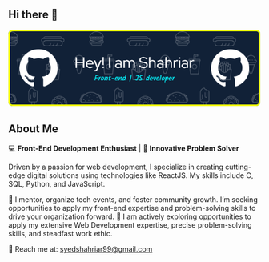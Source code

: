 ## Hi there 👋
<p align="center">
  <img src="./Shahriar.png" alt="Header"/>
</p>

## About Me

💻 **Front-End Development Enthusiast** | 🚀 **Innovative Problem Solver**

Driven by a passion for web development, I specialize in creating cutting-edge digital solutions using technologies like ReactJS. My skills include C, SQL, Python, and JavaScript.

🤝 I mentor, organize tech events, and foster community growth. I’m seeking opportunities to apply my front-end expertise and problem-solving skills to drive your organization forward.
🌟 I am actively exploring opportunities to apply my extensive Web Development expertise, precise problem-solving skills, and steadfast work ethic.

📩 Reach me at: syedshahriar99@gmail.com


<!--
**s-shahriar/s-shahriar** is a ✨ _special_ ✨ repository because its `README.md` (this file) appears on your GitHub profile.

Here are some ideas to get you started:

- 🔭 I’m currently working on ...
- 🌱 I’m currently learning ...
- 👯 I’m looking to collaborate on ...
- 🤔 I’m looking for help with ...
- 💬 Ask me about ...
- 📫 How to reach me: ...
- 😄 Pronouns: ...
- ⚡ Fun fact: ...
-->
